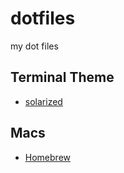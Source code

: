 # dotfiles
my dot files

## Terminal Theme
* [solarized](https://github.com/altercation/solarized)

## Macs
* [Homebrew](http://brew.sh/)
